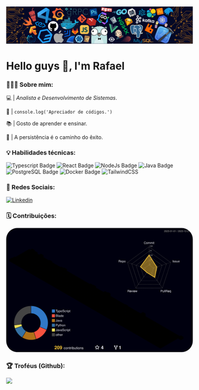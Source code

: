 ![Walpaper][walpapper]

# Hello guys 👋​, I'm Rafael

### 👨🏽‍💻 Sobre mim:

💻 | _Analista e Desenvolvimento de Sistemas_.

🧢 | `console.log('Apreciador de códigos.')`

📚 | Gosto de aprender e ensinar.

🗿 | A persistência é o caminho do êxito.

### 💡 Habilidades técnicas:

![Typescript Badge][typescript-badge]
![React Badge][react-badge]
![NodeJs Badge][node-js-badge]
![Java Badge][java-badge]
![PostgreSQL Badge][postgresql-badge]
![Docker Badge][docker-badge]
![TailwindCSS][tailwindcss-badge]

### 📱 Redes Sociais:

[![Linkedin][linkedin-badge]][linkedin-profile]

### 🗓️ Contribuições:

<img style="border-radius: 30px;" src="profile-3d-contrib/profile-night-rainbow.svg">

### 🏆 Troféus (Github):

<img src="https://github-profile-trophy.vercel.app/?username=devrafaelsoares">

[walpapper]: img/header.png
[typescript-badge]: https://img.shields.io/badge/-Typescript-333333?style=flat&logo=typescript
[react-badge]: https://img.shields.io/badge/-React-333333?style=flat&logo=react
[node-js-badge]: https://img.shields.io/badge/-NodeJS-333333?style=flat&logo=node.js
[java-badge]: https://img.shields.io/badge/-Java-333333?style=flat&logo=openjdk&logoColor=orange
[postgresql-badge]: https://img.shields.io/badge/-PostgreSQL-333333?style=flat&logo=postgresql
[docker-badge]: https://img.shields.io/badge/-Docker-333333?style=flat&logo=docker
[tailwindcss-badge]: https://img.shields.io/badge/-TailwindCSS-333333?style=flat&logo=tailwindcss
[linkedin-badge]: https://img.shields.io/badge/-Linkedin-333333?style=flat&logo=linkedin&logoColor=%230077b3
[linkedin-profile]: https://www.linkedin.com/in/rafael-henrique-soares-de-freitas-2a667a23a/
